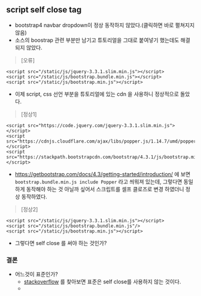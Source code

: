 ## script self close tag
* bootstrap4 navbar dropdown이 정상 동작하지 않았다.(클릭하면 바로 펼쳐지지 않음)
* 소스의 boostrap 관련 부분만 남기고 튜토리얼을 그대로 붙여넣기 했는데도 해결되지 않았다.
> [오류]
```
<script src="/static/js/jquery-3.3.1.slim.min.js"></script>
<script src="/static/js/bootstrap.bundle.min.js"></script>
<script src="/static/js/bootstrap.min.js"></script>
```
 
* 이제 script, css 선언 부분을 튜토리얼에 있는 cdn 을 사용하니 정상적으로 돌았다.
> [정상1]
```
<script src="https://code.jquery.com/jquery-3.3.1.slim.min.js"></script>
<script src="https://cdnjs.cloudflare.com/ajax/libs/popper.js/1.14.7/umd/popper.min.js"></script>
<script src="https://stackpath.bootstrapcdn.com/bootstrap/4.3.1/js/bootstrap.min.js"></script>
```

* https://getbootstrap.com/docs/4.3/getting-started/introduction/ 에 보면
<code>bootstrap.bundle.min.js include Popper</code> 라고 씌워져 있는데, 그렇다면 동일하게 동작해야 하는 것 아닐까 싶어서
스크립트를 셀프 클로즈로 변경 하였더니 정상 동작하였다.
> [정상2]
```
<script src="/static/js/jquery-3.3.1.slim.min.js"></script>
<script src="/static/js/bootstrap.bundle.min.js"/>
<script src="/static/js/bootstrap.min.js"></script>
```
* 그렇다면 self close 를 써야 하는 것인가?

### 결론
* 어느것이 표준인가?
  * [stackoverflow](https://stackoverflow.com/questions/69913/why-dont-self-closing-script-tags-work) 를 찾아보면
표준은 self close를 사용하지 않는 것이다.
  * <script src="/static/js/bootstrap.bundle.min.js"/> 사용은 어디에도 없는 방식이며 또 다른 문제가 발생할 가능성을 안고 가는 것이다.
* [bootstrap4 introduction](https://getbootstrap.com/docs/4.0/getting-started/introduction/) 의 선언대로 따라가기로 한다.
  * bootstrap.bundle.js 의 역할은 무엇인지? 는 아직 의문이다.
